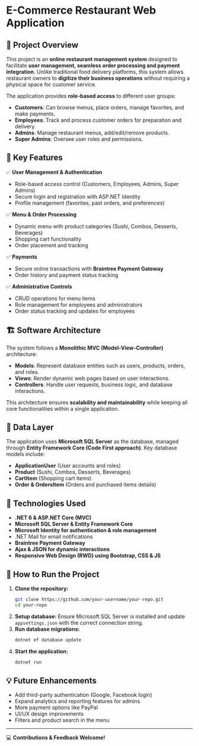# E-Commerce Restaurant Web Application

## 📌 Project Overview
This project is an **online restaurant management system** designed to facilitate **user management, seamless order processing and payment integration**. Unlike traditional food delivery platforms, this system allows restaurant owners to **digitize their business operations** without requiring a physical space for customer service.

The application provides **role-based access** to different user groups:
- **Customers**: Can browse menus, place orders, manage favorites, and make payments.
- **Employees**: Track and process customer orders for preparation and delivery.
- **Admins**: Manage restaurant menus, add/edit/remove products.
- **Super Admins**: Oversee user roles and permissions.

## 🎯 Key Features
✅ **User Management & Authentication**  
- Role-based access control (Customers, Employees, Admins, Super Admins)
- Secure login and registration with ASP.NET Identity
- Profile management (favorites, past orders, and preferences)

✅ **Menu & Order Processing**  
- Dynamic menu with product categories (Sushi, Combos, Desserts, Beverages)
- Shopping cart functionality
- Order placement and tracking

✅ **Payments**  
- Secure online transactions with **Braintree Payment Gateway**
- Order history and payment status tracking

✅ **Administrative Controls**  
- CRUD operations for menu items
- Role management for employees and administrators
- Order status tracking and updates for employees

## 🏗️ Software Architecture
The system follows a **Monolithic MVC (Model-View-Controller)** architecture:
- **Models**: Represent database entities such as users, products, orders, and roles.
- **Views**: Render dynamic web pages based on user interactions.
- **Controllers**: Handle user requests, business logic, and database interactions.

This architecture ensures **scalability and maintainability** while keeping all core functionalities within a single application.

## 💾 Data Layer
The application uses **Microsoft SQL Server** as the database, managed through **Entity Framework Core (Code First approach)**. Key database models include:
- **ApplicationUser** (User accounts and roles)
- **Product** (Sushi, Combos, Desserts, Beverages)
- **CartItem** (Shopping cart items)
- **Order & OrdersItem** (Orders and purchased items details)

## 🚀 Technologies Used
- **.NET 6 & ASP.NET Core (MVC)**
- **Microsoft SQL Server & Entity Framework Core**
- **Microsoft Identity for authentication & role management**
- .NET Mail for email notifications
- **Braintree Payment Gateway**
- **Ajax & JSON for dynamic interactions**
- **Responsive Web Design (RWD) using Bootstrap, CSS & JS**

## 📜 How to Run the Project
1. **Clone the repository:**
   ```sh
   git clone https://github.com/your-username/your-repo.git
   cd your-repo
   ```
2. **Setup database:** Ensure Microsoft SQL Server is installed and update `appsettings.json` with the correct connection string.
3. **Run database migrations:**
   ```sh
   dotnet ef database update
   ```
4. **Start the application:**
   ```sh
   dotnet run
   ```

## 💡 Future Enhancements
- Add third-party authentication (Google, Facebook login)
- Expand analytics and reporting features for admins
- More payment options like PayPal
- UI/UX design improvements
- Filters and product search in the menu

---
💻 **Contributions & Feedback Welcome!**

